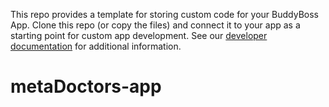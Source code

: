 This repo provides a template for storing custom code for your BuddyBoss App. Clone this repo (or copy the files) and connect it to your app as a starting point for custom app development. See our [developer documentation](https://www.buddyboss.com/resources/dev-docs/app-development/) for additional information.
# metaDoctors-app
